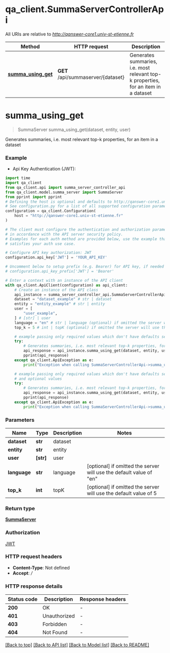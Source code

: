 # qa_client.SummaServerControllerApi

All URIs are relative to *http://qanswer-core1.univ-st-etienne.fr*

Method | HTTP request | Description
------------- | ------------- | -------------
[**summa_using_get**](SummaServerControllerApi.md#summa_using_get) | **GET** /api/summaserver/{dataset} | Generates summaries, i.e. most relevant top-k properties, for an item in a dataset


# **summa_using_get**
> SummaServer summa_using_get(dataset, entity, user)

Generates summaries, i.e. most relevant top-k properties, for an item in a dataset

### Example

* Api Key Authentication (JWT):

```python
import time
import qa_client
from qa_client.api import summa_server_controller_api
from qa_client.model.summa_server import SummaServer
from pprint import pprint
# Defining the host is optional and defaults to http://qanswer-core1.univ-st-etienne.fr
# See configuration.py for a list of all supported configuration parameters.
configuration = qa_client.Configuration(
    host = "http://qanswer-core1.univ-st-etienne.fr"
)

# The client must configure the authentication and authorization parameters
# in accordance with the API server security policy.
# Examples for each auth method are provided below, use the example that
# satisfies your auth use case.

# Configure API key authorization: JWT
configuration.api_key['JWT'] = 'YOUR_API_KEY'

# Uncomment below to setup prefix (e.g. Bearer) for API key, if needed
# configuration.api_key_prefix['JWT'] = 'Bearer'

# Enter a context with an instance of the API client
with qa_client.ApiClient(configuration) as api_client:
    # Create an instance of the API class
    api_instance = summa_server_controller_api.SummaServerControllerApi(api_client)
    dataset = "dataset_example" # str | dataset
    entity = "entity_example" # str | entity
    user = [
        "user_example",
    ] # [str] | user
    language = "en" # str | language (optional) if omitted the server will use the default value of "en"
    top_k = 5 # int | topK (optional) if omitted the server will use the default value of 5

    # example passing only required values which don't have defaults set
    try:
        # Generates summaries, i.e. most relevant top-k properties, for an item in a dataset
        api_response = api_instance.summa_using_get(dataset, entity, user)
        pprint(api_response)
    except qa_client.ApiException as e:
        print("Exception when calling SummaServerControllerApi->summa_using_get: %s\n" % e)

    # example passing only required values which don't have defaults set
    # and optional values
    try:
        # Generates summaries, i.e. most relevant top-k properties, for an item in a dataset
        api_response = api_instance.summa_using_get(dataset, entity, user, language=language, top_k=top_k)
        pprint(api_response)
    except qa_client.ApiException as e:
        print("Exception when calling SummaServerControllerApi->summa_using_get: %s\n" % e)
```


### Parameters

Name | Type | Description  | Notes
------------- | ------------- | ------------- | -------------
 **dataset** | **str**| dataset |
 **entity** | **str**| entity |
 **user** | **[str]**| user |
 **language** | **str**| language | [optional] if omitted the server will use the default value of "en"
 **top_k** | **int**| topK | [optional] if omitted the server will use the default value of 5

### Return type

[**SummaServer**](SummaServer.md)

### Authorization

[JWT](../README.md#JWT)

### HTTP request headers

 - **Content-Type**: Not defined
 - **Accept**: */*


### HTTP response details

| Status code | Description | Response headers |
|-------------|-------------|------------------|
**200** | OK |  -  |
**401** | Unauthorized |  -  |
**403** | Forbidden |  -  |
**404** | Not Found |  -  |

[[Back to top]](#) [[Back to API list]](../README.md#documentation-for-api-endpoints) [[Back to Model list]](../README.md#documentation-for-models) [[Back to README]](../README.md)

